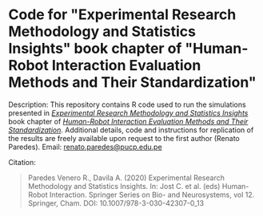 # Code for "Experimental Research Methodology and Statistics Insights" book chapter of "Human-Robot Interaction Evaluation Methods and Their Standardization"

Description: This repository contains R code used to run the simulations presented in [_Experimental Research Methodology and Statistics Insights_](https://link.springer.com/chapter/10.1007%2F978-3-030-42307-0_13) book chapter of [_Human-Robot Interaction Evaluation Methods and Their Standardization_](https://link.springer.com/book/10.1007/978-3-030-42307-0). Additional details, code and instructions for replication of the results are freely available upon request to the first author (Renato Paredes). Email: renato.paredes@pucp.edu.pe

Citation:
>Paredes Venero R., Davila A. (2020) Experimental Research Methodology and Statistics Insights. In: Jost C. et al. (eds) Human-Robot Interaction. Springer Series on Bio- and Neurosystems, vol 12. Springer, Cham. DOI: 10.1007/978-3-030-42307-0_13
